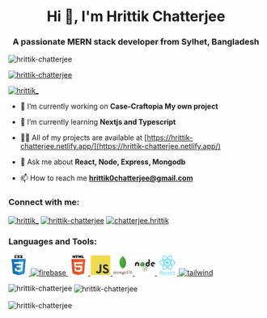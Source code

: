 <h1 align="center">Hi 👋, I'm Hrittik Chatterjee</h1>
<h3 align="center">A passionate MERN stack developer from Sylhet, Bangladesh</h3>

<p align="left"> <img src="https://komarev.com/ghpvc/?username=hrittik-chatterjee&label=Profile%20views&color=0e75b6&style=flat" alt="hrittik-chatterjee" /> </p>

<p align="left"> <a href="https://github.com/ryo-ma/github-profile-trophy"><img src="https://github-profile-trophy.vercel.app/?username=hrittik-chatterjee" alt="hrittik-chatterjee" /></a> </p>

<p align="left"> <a href="https://twitter.com/hrittik_" target="blank"><img src="https://img.shields.io/twitter/follow/hrittik_?logo=twitter&style=for-the-badge" alt="hrittik_" /></a> </p>

- 🔭 I’m currently working on **Case-Craftopia My own project**

- 🌱 I’m currently learning **Nextjs and Typescript**

- 👨‍💻 All of my projects are available at [https://hrittik-chatterjee.netlify.app/](https://hrittik-chatterjee.netlify.app/)

- 💬 Ask me about **React, Node, Express, Mongodb**

- 📫 How to reach me **hrittik0chatterjee@gmail.com**

<h3 align="left">Connect with me:</h3>
<p align="left">
<a href="https://twitter.com/hrittik_" target="blank"><img align="center" src="https://raw.githubusercontent.com/rahuldkjain/github-profile-readme-generator/master/src/images/icons/Social/twitter.svg" alt="hrittik_" height="30" width="40" /></a>
<a href="https://linkedin.com/in/hrittik-chatterjee" target="blank"><img align="center" src="https://raw.githubusercontent.com/rahuldkjain/github-profile-readme-generator/master/src/images/icons/Social/linked-in-alt.svg" alt="hrittik-chatterjee" height="30" width="40" /></a>
<a href="https://instagram.com/chatterjee.hrittik" target="blank"><img align="center" src="https://raw.githubusercontent.com/rahuldkjain/github-profile-readme-generator/master/src/images/icons/Social/instagram.svg" alt="chatterjee.hrittik" height="30" width="40" /></a>
</p>

<h3 align="left">Languages and Tools:</h3>
<p align="left"> <a href="https://www.w3schools.com/css/" target="_blank" rel="noreferrer"> <img src="https://raw.githubusercontent.com/devicons/devicon/master/icons/css3/css3-original-wordmark.svg" alt="css3" width="40" height="40"/> </a> <a href="https://firebase.google.com/" target="_blank" rel="noreferrer"> <img src="https://www.vectorlogo.zone/logos/firebase/firebase-icon.svg" alt="firebase" width="40" height="40"/> </a> <a href="https://www.w3.org/html/" target="_blank" rel="noreferrer"> <img src="https://raw.githubusercontent.com/devicons/devicon/master/icons/html5/html5-original-wordmark.svg" alt="html5" width="40" height="40"/> </a> <a href="https://developer.mozilla.org/en-US/docs/Web/JavaScript" target="_blank" rel="noreferrer"> <img src="https://raw.githubusercontent.com/devicons/devicon/master/icons/javascript/javascript-original.svg" alt="javascript" width="40" height="40"/> </a> <a href="https://www.mongodb.com/" target="_blank" rel="noreferrer"> <img src="https://raw.githubusercontent.com/devicons/devicon/master/icons/mongodb/mongodb-original-wordmark.svg" alt="mongodb" width="40" height="40"/> </a> <a href="https://nodejs.org" target="_blank" rel="noreferrer"> <img src="https://raw.githubusercontent.com/devicons/devicon/master/icons/nodejs/nodejs-original-wordmark.svg" alt="nodejs" width="40" height="40"/> </a> <a href="https://reactjs.org/" target="_blank" rel="noreferrer"> <img src="https://raw.githubusercontent.com/devicons/devicon/master/icons/react/react-original-wordmark.svg" alt="react" width="40" height="40"/> </a> <a href="https://tailwindcss.com/" target="_blank" rel="noreferrer"> <img src="https://www.vectorlogo.zone/logos/tailwindcss/tailwindcss-icon.svg" alt="tailwind" width="40" height="40"/> </a> </p>

<p><img align="left" src="https://github-readme-stats.vercel.app/api/top-langs?username=hrittik-chatterjee&show_icons=true&locale=en&layout=compact" alt="hrittik-chatterjee" /></p>

<p>&nbsp;<img align="center" src="https://github-readme-stats.vercel.app/api?username=hrittik-chatterjee&show_icons=true&locale=en" alt="hrittik-chatterjee" /></p>

<p><img align="center" src="https://github-readme-streak-stats.herokuapp.com/?user=hrittik-chatterjee&" alt="hrittik-chatterjee" /></p>
